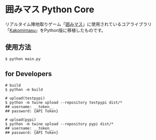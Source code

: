 # 囲みマス Python Core

リアルタイム陣地取りゲーム「[囲みマス](https://kakomimasu.com)」に使用されているコアライブラリ「[Kakomimasu](https://github.com/codeforkosen/Kakomimasu)」をPython版に移植したものです。

## 使用方法

```console
$ python main.py
```

## for Developers

```
# build
$ python -m build

# upload(testpypi)
$ python -m twine upload --repository testpypi dist/*
## username: __token__
## password: {API Token}

# upload(pypi)
$ python -m twine upload --repository pypi dist/*
## username: __token__
## password: {API Token}
```